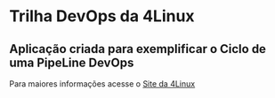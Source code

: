 # Trilha DevOps da 4Linux

<!-- Altere a Flag abaixo com sua URL do seu usuário do Github -->
<!--
![![Build Status](https://app.travis-ci.com/vinicius-blkIT/DevOpsLab-HelloWorld.svg?branch=main)](https://app.travis-ci.com/vinicius-blkIT/DevOpsLab-HelloWorld) 
-->

## Aplicação criada para exemplificar o Ciclo de uma PipeLine DevOps


Para maiores informações acesse o [Site da 4Linux](https://www.4linux.com.br/cursos/devops)
